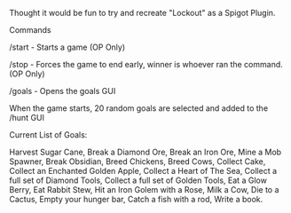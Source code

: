 Thought it would be fun to try and recreate "Lockout" as a Spigot Plugin.

Commands

/start - Starts a game (OP Only)

/stop - Forces the game to end early, winner is whoever ran the command. (OP Only)

/goals - Opens the goals GUI

When the game starts, 20 random goals are selected and added to the /hunt GUI

Current List of Goals:


Harvest Sugar Cane, Break a Diamond Ore, Break an Iron Ore, Mine a Mob Spawner, Break Obsidian, Breed Chickens, Breed Cows, Collect Cake, Collect an Enchanted Golden Apple, Collect a Heart of The Sea, Collect a full set of Diamond Tools, Collect a full set of Golden Tools, Eat a Glow Berry, Eat Rabbit Stew, Hit an Iron Golem with a Rose, Milk a Cow, Die to a Cactus, Empty your hunger bar, Catch a fish with a rod, Write a book.
